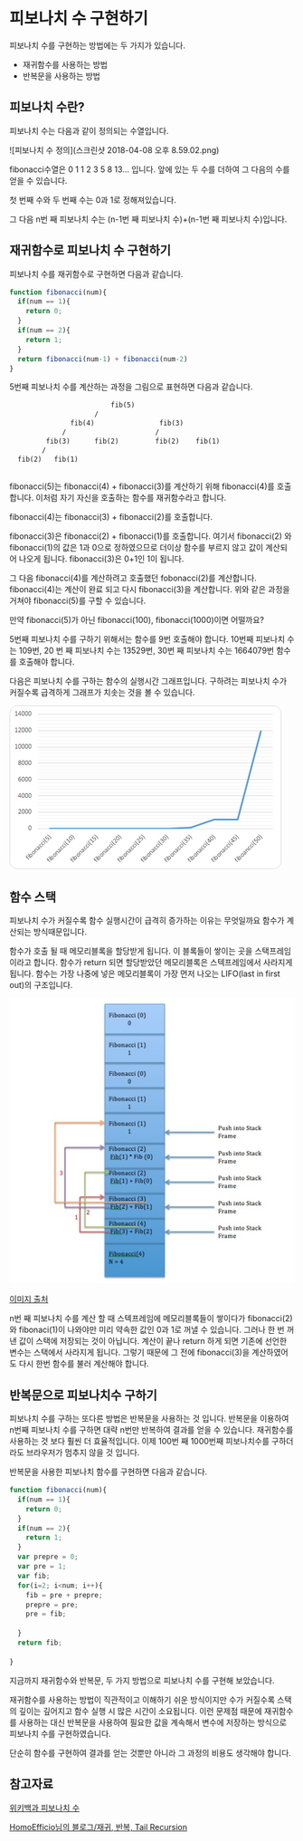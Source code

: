 # 피보나치 수 구현하기 

피보나치 수를 구현하는 방법에는 두 가지가 있습니다. 

- 재귀함수를 사용하는 방법 
- 반복문을 사용하는 방법


## 피보나치 수란?

피보나치 수는 다음과 같이 정의되는 수열입니다. 

![피보나치 수 정의](스크린샷 2018-04-08 오후 8.59.02.png)

fibonacci수열은 0 1 1 2 3 5 8 13... 입니다.
앞에 있는 두 수를 더하여 그 다음의 수를 얻을 수 있습니다. 

첫 번째 수와 두 번째 수는 0과 1로 정해져있습니다. 

그 다음 n번 째 피보나치 수는 (n-1번 째 피보나치 수)+(n-1번 째 피보나치 수)입니다. 

## 재귀함수로 피보나치 수 구현하기 

피보나치 수를 재귀함수로 구현하면 다음과 같습니다. 

```javascript
function fibonacci(num){
  if(num == 1){
    return 0;
  }
  if(num == 2){
    return 1;
  }
  return fibonacci(num-1) + fibonacci(num-2)
}

```
5번째 피보나치 수를 계산하는 과정을 그림으로 표현하면 다음과 같습니다. 

```
                         fib(5)   
                     /                  
               fib(4)                fib(3)   
             /                      /     
         fib(3)      fib(2)         fib(2)    fib(1)
        /                              
  fib(2)   fib(1)                
    
```

fibonacci(5)는 fibonacci(4) + fibonacci(3)를 계산하기 위해 fibonacci(4)를 호출합니다. 
이처럼 자기 자신을 호출하는 함수를 재귀함수라고 합니다. 

fibonacci(4)는 fibonacci(3) + fibonacci(2)를 호출합니다.

fibonacci(3)은 fibonacci(2) + fibonacci(1)를 호출합니다. 
여기서 fibonacci(2) 와 fibonacci(1)의 값은 1과 0으로 정하였으므로 더이상 함수를 부르지 않고 값이 계산되어 나오게 됩니다. 
fibonacci(3)은 0+1인 1이 됩니다.

그 다음 fibonacci(4)를 계산하려고 호출했던 fobonacci(2)를 계산합니다. 
fibonacci(4)는 계산이 완료 되고 다시 fibonacci(3)을 계산합니다.
위와 같은 과정을 거쳐야 fibonacci(5)를 구할 수 있습니다.  

만약 fibonacci(5)가 아닌 fibonacci(100), fibonacci(1000)이면 어떨까요? 

5번째 피보나치 수를 구하기 위해서는 함수를 9번 호출해야 합니다. 10번째 피보나치 수는 109번, 20 번 째 피보나치 수는 13529번, 30번 째 피보나치 수는 1664079번 함수를 호출해야 합니다. 

다음은 피보나치 수를 구하는 함수의 실행시간 그래프입니다. 
구하려는 피보나치 수가 커질수록 급격하게 그래프가 치솟는 것을 볼 수 있습니다. 

![실행시간](fibonaccitime.png)

## 함수 스택 

피보나치 수가 커질수록 함수 실행시간이 급격히 증가하는 이유는 무엇일까요
함수가 계산되는 방식때문입니다. 

함수가 호출 될 때 메모리블록을 할당받게 됩니다. 이 블록들이 쌓이는 곳을 스택프레임이라고 합니다. 
함수가 return 되면 할당받았던 메모리블록은 스텍프레임에서 사라지게 됩니다. 함수는 가장 나중에 넣은 메모리블록이 가장 먼저 나오는 LIFO(last in first out)의 구조입니다.  


![stack](Call-stack-of-Fibonacci.jpg)

[이미지 출처](http://knowledge-cess.com/recursion-vs-iteration-an-analysis-fibonacci-and-factorial/)


n번 째 피보나치 수를 계산 할 때 스텍프레임에 메모리블록들이 쌓이다가 fibonacci(2)와 fibonaci(1)이 나와야만 미리 약속한 값인 0과 1로 꺼낼 수 있습니다. 
그러나 한 번 꺼낸 값이 스택에 저장되는 것이 아닙니다. 
계산이 끝나 return 하게 되면 기존에 선언한 변수는 스택에서 사라지게 됩니다. 
그렇기 때문에 그 전에 fibonacci(3)을 계산하였어도 다시 한번 함수를 불러 계산해야 합니다. 

## 반복문으로 피보나치수 구하기 
피보나치 수를 구하는 또다른 방법은 반복문을 사용하는 것 입니다. 
반복문을 이용하여 n번째 피보나치 수를 구하면 대략 n번만 반복하여 결과를 얻을 수 있습니다. 
재귀함수를 사용하는 것 보다 훨씬 더 효율적입니다.
이제 100번 째 1000번째 피보나치수를 구하더라도 브라우저가 멈추지 않을 것 입니다. 

반복문을 사용한 피보나치 함수를 구현하면 다음과 같습니다.

```javascript
function fibonacci(num){
  if(num == 1){
    return 0;
  }
  if(num == 2){
    return 1;
  }
  var prepre = 0;
  var pre = 1;
  var fib;
  for(i=2; i<num; i++){
    fib = pre + prepre;
    prepre = pre;
    pre = fib;
    
  }
  return fib;

}

```

지금까지 재귀함수와 반복문, 두 가지 방법으로 피보나치 수를 구현해 보았습니다. 

재귀함수를 사용하는 방법이 직관적이고 이해하기 쉬운 방식이지만 수가 커질수록 스택의 깊이는 깊어지고 함수 실행 시 많은 시간이 소요됩니다.
이런 문제점 때문에 재귀함수를 사용하는 대신 반복문을 사용하여 필요한 값을 계속해서 변수에 저장하는 방식으로 피보나치 수를 구현하였습니다. 

단순히 함수를 구현하여 결과를 얻는 것뿐만 아니라 그 과정의 비용도 생각해야 합니다. 








## 참고자료 

[위키백과 피보나치 수](https://ko.wikipedia.org/wiki/%ED%94%BC%EB%B3%B4%EB%82%98%EC%B9%98_%EC%88%98)

[HomoEfficio님의 블로그/재귀, 반복, Tail Recursion](https://homoefficio.github.io/2015/07/27/%EC%9E%AC%EA%B7%80-%EB%B0%98%EB%B3%B5-Tail-Recursion/)